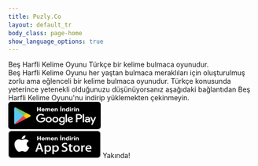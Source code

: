```yaml
---
title: Puzly.Co
layout: default_tr
body_class: page-home
show_language_options: true
---
```


<section class="section download-section">
	<div class="container">
		<div class="section-content">
			<div class="section-title">
				<span>Beş Harfli Kelime Oyunu</span> Türkçe bir kelime bulmaca oyunudur.
			</div>
			<div class="section-text">
				<span>Beş Harfli Kelime Oyunu</span> her yaştan bulmaca meraklıları için oluşturulmuş zorlu ama eğlenceli bir kelime bulmaca oyunudur. Türkçe konusunda yeterince yetenekli olduğunuzu düşünüyorsanız aşağıdaki bağlantıdan <span>Beş Harfli Kelime Oyunu</span>'nu indirip yüklemekten çekinmeyin.
			</div>
			<div class="section-badge">
				<a href="https://play.google.com/store/apps/details?id=co.puzly.bhko" target="_blank"><img alt="Get it on Google Play" id="logo-img" width="188" height="56" src="/images/google-play-badge-tr.png" /></a>
				<div class="app-badge-container">
					<img alt="Get it on App Store" id="logo-img" width="188" height="56" src="/images/app-store-badge-tr.png" />
					<span>Yakında!</span>
				</div>
			</div>
		</div>
	</div>
</section>